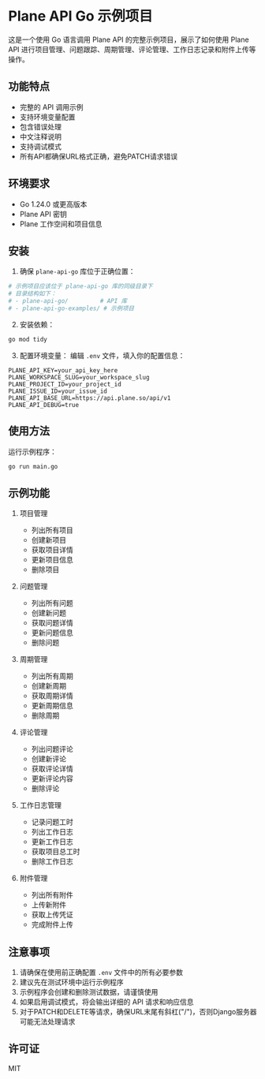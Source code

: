 # Plane API Go 示例项目

这是一个使用 Go 语言调用 Plane API 的完整示例项目，展示了如何使用 Plane API 进行项目管理、问题跟踪、周期管理、评论管理、工作日志记录和附件上传等操作。

## 功能特点

- 完整的 API 调用示例
- 支持环境变量配置
- 包含错误处理
- 中文注释说明
- 支持调试模式
- 所有API都确保URL格式正确，避免PATCH请求错误

## 环境要求

- Go 1.24.0 或更高版本
- Plane API 密钥
- Plane 工作空间和项目信息

## 安装

1. 确保 `plane-api-go` 库位于正确位置：
```bash
# 示例项目应该位于 plane-api-go 库的同级目录下
# 目录结构如下：
# - plane-api-go/         # API 库
# - plane-api-go-examples/ # 示例项目
```

2. 安装依赖：
```bash
go mod tidy
```

3. 配置环境变量：
编辑 `.env` 文件，填入你的配置信息：
```
PLANE_API_KEY=your_api_key_here
PLANE_WORKSPACE_SLUG=your_workspace_slug
PLANE_PROJECT_ID=your_project_id
PLANE_ISSUE_ID=your_issue_id
PLANE_API_BASE_URL=https://api.plane.so/api/v1
PLANE_API_DEBUG=true
```

## 使用方法

运行示例程序：
```bash
go run main.go
```

## 示例功能

1. 项目管理
   - 列出所有项目
   - 创建新项目
   - 获取项目详情
   - 更新项目信息
   - 删除项目

2. 问题管理
   - 列出所有问题
   - 创建新问题
   - 获取问题详情
   - 更新问题信息
   - 删除问题

3. 周期管理
   - 列出所有周期
   - 创建新周期
   - 获取周期详情
   - 更新周期信息
   - 删除周期

4. 评论管理
   - 列出问题评论
   - 创建新评论
   - 获取评论详情
   - 更新评论内容
   - 删除评论

5. 工作日志管理
   - 记录问题工时
   - 列出工作日志
   - 更新工作日志
   - 获取项目总工时
   - 删除工作日志

6. 附件管理
   - 列出所有附件
   - 上传新附件
   - 获取上传凭证
   - 完成附件上传

## 注意事项

1. 请确保在使用前正确配置 `.env` 文件中的所有必要参数
2. 建议先在测试环境中运行示例程序
3. 示例程序会创建和删除测试数据，请谨慎使用
4. 如果启用调试模式，将会输出详细的 API 请求和响应信息
5. 对于PATCH和DELETE等请求，确保URL末尾有斜杠("/")，否则Django服务器可能无法处理请求

## 许可证

MIT 